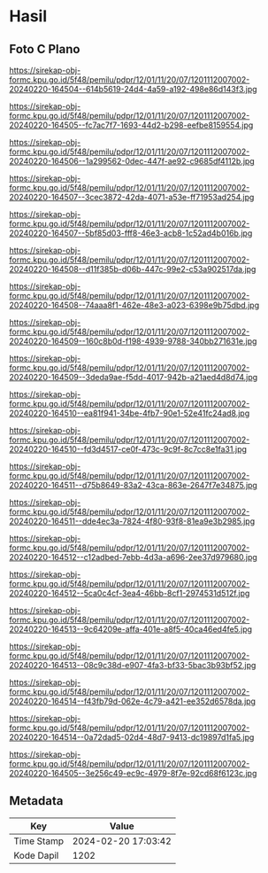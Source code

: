 # Hasil

## Foto C Plano

https://sirekap-obj-formc.kpu.go.id/5f48/pemilu/pdpr/12/01/11/20/07/1201112007002-20240220-164504--614b5619-24d4-4a59-a192-498e86d143f3.jpg

https://sirekap-obj-formc.kpu.go.id/5f48/pemilu/pdpr/12/01/11/20/07/1201112007002-20240220-164505--fc7ac7f7-1693-44d2-b298-eefbe8159554.jpg

https://sirekap-obj-formc.kpu.go.id/5f48/pemilu/pdpr/12/01/11/20/07/1201112007002-20240220-164506--1a299562-0dec-447f-ae92-c9685df4112b.jpg

https://sirekap-obj-formc.kpu.go.id/5f48/pemilu/pdpr/12/01/11/20/07/1201112007002-20240220-164507--3cec3872-42da-4071-a53e-ff71953ad254.jpg

https://sirekap-obj-formc.kpu.go.id/5f48/pemilu/pdpr/12/01/11/20/07/1201112007002-20240220-164507--5bf85d03-fff8-46e3-acb8-1c52ad4b016b.jpg

https://sirekap-obj-formc.kpu.go.id/5f48/pemilu/pdpr/12/01/11/20/07/1201112007002-20240220-164508--d11f385b-d06b-447c-99e2-c53a902517da.jpg

https://sirekap-obj-formc.kpu.go.id/5f48/pemilu/pdpr/12/01/11/20/07/1201112007002-20240220-164508--74aaa8f1-462e-48e3-a023-6398e9b75dbd.jpg

https://sirekap-obj-formc.kpu.go.id/5f48/pemilu/pdpr/12/01/11/20/07/1201112007002-20240220-164509--160c8b0d-f198-4939-9788-340bb271631e.jpg

https://sirekap-obj-formc.kpu.go.id/5f48/pemilu/pdpr/12/01/11/20/07/1201112007002-20240220-164509--3deda9ae-f5dd-4017-942b-a21aed4d8d74.jpg

https://sirekap-obj-formc.kpu.go.id/5f48/pemilu/pdpr/12/01/11/20/07/1201112007002-20240220-164510--ea81f941-34be-4fb7-90e1-52e41fc24ad8.jpg

https://sirekap-obj-formc.kpu.go.id/5f48/pemilu/pdpr/12/01/11/20/07/1201112007002-20240220-164510--fd3d4517-ce0f-473c-9c9f-8c7cc8e1fa31.jpg

https://sirekap-obj-formc.kpu.go.id/5f48/pemilu/pdpr/12/01/11/20/07/1201112007002-20240220-164511--d75b8649-83a2-43ca-863e-2647f7e34875.jpg

https://sirekap-obj-formc.kpu.go.id/5f48/pemilu/pdpr/12/01/11/20/07/1201112007002-20240220-164511--dde4ec3a-7824-4f80-93f8-81ea9e3b2985.jpg

https://sirekap-obj-formc.kpu.go.id/5f48/pemilu/pdpr/12/01/11/20/07/1201112007002-20240220-164512--c12adbed-7ebb-4d3a-a696-2ee37d979680.jpg

https://sirekap-obj-formc.kpu.go.id/5f48/pemilu/pdpr/12/01/11/20/07/1201112007002-20240220-164512--5ca0c4cf-3ea4-46bb-8cf1-2974531d512f.jpg

https://sirekap-obj-formc.kpu.go.id/5f48/pemilu/pdpr/12/01/11/20/07/1201112007002-20240220-164513--9c64209e-affa-401e-a8f5-40ca46ed4fe5.jpg

https://sirekap-obj-formc.kpu.go.id/5f48/pemilu/pdpr/12/01/11/20/07/1201112007002-20240220-164513--08c9c38d-e907-4fa3-bf33-5bac3b93bf52.jpg

https://sirekap-obj-formc.kpu.go.id/5f48/pemilu/pdpr/12/01/11/20/07/1201112007002-20240220-164514--f43fb79d-062e-4c79-a421-ee352d6578da.jpg

https://sirekap-obj-formc.kpu.go.id/5f48/pemilu/pdpr/12/01/11/20/07/1201112007002-20240220-164514--0a72dad5-02d4-48d7-9413-dc19897d1fa5.jpg

https://sirekap-obj-formc.kpu.go.id/5f48/pemilu/pdpr/12/01/11/20/07/1201112007002-20240220-164505--3e256c49-ec9c-4979-8f7e-92cd68f6123c.jpg


## Metadata

| Key        | Value               |
| ---------- | ------------------- |
| Time Stamp | 2024-02-20 17:03:42 |
| Kode Dapil | 1202                |




